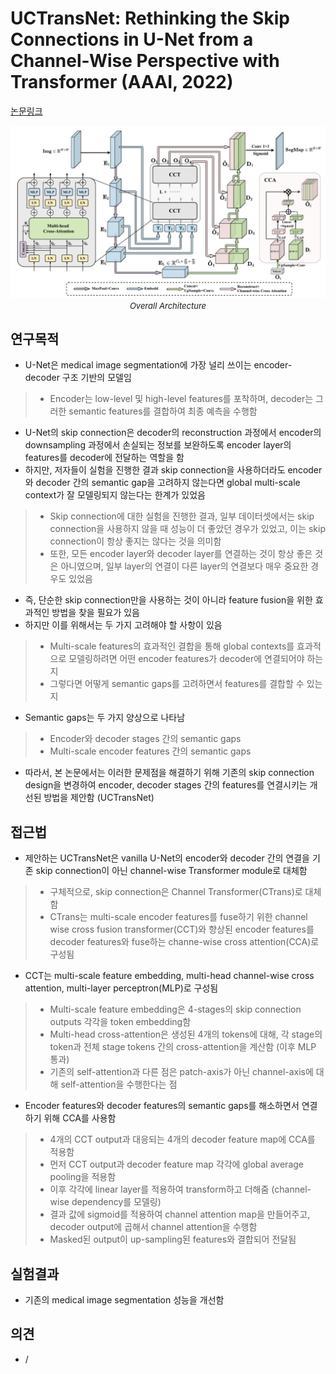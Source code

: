 # UCTransNet: Rethinking the Skip Connections in U-Net from a Channel-Wise Perspective with Transformer (AAAI, 2022)

[논문링크](https://ojs.aaai.org/index.php/AAAI/article/view/20144)

<p align="center">
    <img width="600" alt='fig1' src="./img/03_10_01.png?raw=true"></br>
    <em><font size=2>Overall Architecture</font></em>
</p>

## 연구목적
- U-Net은 medical image segmentation에 가장 널리 쓰이는 encoder-decoder 구조 기반의 모델임
> - Encoder는 low-level 및 high-level features를 포착하며, decoder는 그러한 semantic features를 결합하여 최종 예측을 수행함
- U-Net의 skip connection은 decoder의 reconstruction 과정에서 encoder의 downsampling 과정에서 손실되는 정보를 보완하도록 encoder layer의 features를 decoder에 전달하는 역할을 함
- 하지만, 저자들이 실험을 진행한 결과 skip connection을 사용하더라도 encoder와 decoder 간의 semantic gap을 고려하지 않는다면 global multi-scale context가 잘 모델링되지 않는다는 한계가 있었음
> - Skip connection에 대한 실험을 진행한 결과, 일부 데이터셋에서는 skip connection을 사용하지 않을 때 성능이 더 좋았던 경우가 있었고, 이는 skip connection이 항상 좋지는 않다는 것을 의미함
> - 또한, 모든 encoder layer와 decoder layer를 연결하는 것이 항상 좋은 것은 아니였으며, 일부 layer의 연결이 다른 layer의 연결보다 매우 중요한 경우도 있었음
- 즉, 단순한 skip connection만을 사용하는 것이 아니라 feature fusion을 위한 효과적인 방법을 찾을 필요가 있음
- 하지만 이를 위해서는 두 가지 고려해야 할 사항이 있음
> - Multi-scale features의 효과적인 결합을 통해 global contexts를 효과적으로 모델링하려면 어떤 encoder features가 decoder에 연결되어야 하는지
> - 그렇다면 어떻게 semantic gaps를 고려하면서 features를 결합할 수 있는지
- Semantic gaps는 두 가지 양상으로 나타남
> - Encoder와 decoder stages 간의 semantic gaps
> - Multi-scale encoder features 간의 semantic gaps
- 따라서, 본 논문에서는 이러한 문제점을 해결하기 위해 기존의 skip connection design을 변경하여 encoder, decoder stages 간의 features를 연결시키는 개선된 방법을 제안함 (UCTransNet)

## 접근법
- 제안하는 UCTransNet은 vanilla U-Net의 encoder와 decoder 간의 연결을 기존 skip connection이 아닌 channel-wise Transformer module로 대체함
> - 구체적으로, skip connection은 Channel Transformer(CTrans)로 대체함
> - CTrans는 multi-scale encoder features를 fuse하기 위한 channel wise cross fusion transformer(CCT)와 향상된 encoder features를 decoder features와 fuse하는 channe-wise cross attention(CCA)로 구성됨 
- CCT는 multi-scale feature embedding, multi-head channel-wise cross attention, multi-layer perceptron(MLP)로 구성됨
> - Multi-scale feature embedding은 4-stages의 skip connection outputs 각각을 token embedding함
> - Multi-head cross-attention은 생성된 4개의 tokens에 대해, 각 stage의 token과 전체 stage tokens 간의 cross-attention을 계산함 (이후 MLP 통과)
> - 기존의 self-attention과 다른 점은 patch-axis가 아닌 channel-axis에 대해 self-attention을 수행한다는 점
- Encoder features와 decoder features의 semantic gaps를 해소하면서 연결하기 위해 CCA를 사용함
> - 4개의 CCT output과 대응되는 4개의 decoder feature map에 CCA를 적용함
> - 먼저 CCT output과 decoder feature map 각각에 global average pooling을 적용함
> - 이후 각각에 linear layer를 적용하여 transform하고 더해줌 (channel-wise dependency를 모델링)
> - 결과 값에 sigmoid를 적용하여 channel attention map을 만들어주고, decoder output에 곱해서 channel attention을 수행함
> - Masked된 output이 up-sampling된 features와 결합되어 전달됨

## 실험결과
- 기존의 medical image segmentation 성능을 개선함

## 의견
- /